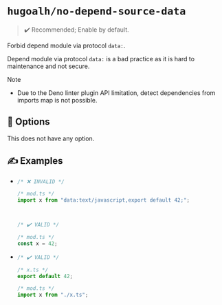 # `hugoalh/no-depend-source-data`

> ✔️ Recommended; Enable by default.

Forbid depend module via protocol `data:`.

Depend module via protocol `data:` is a bad practice as it is hard to maintenance and not secure.

> [!NOTE]
> - Due to the Deno linter plugin API limitation, detect dependencies from imports map is not possible.

## 🔧 Options

This does not have any option.

## ✍️ Examples

- ```ts
  /* ❌ INVALID */

  /* mod.ts */
  import x from "data:text/javascript,export default 42;";



  /* ✔️ VALID */

  /* mod.ts */
  const x = 42;
  ```
- ```ts
  /* ✔️ VALID */

  /* x.ts */
  export default 42;

  /* mod.ts */
  import x from "./x.ts";
  ```

